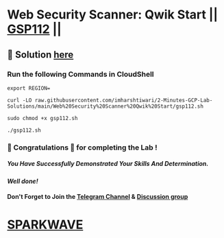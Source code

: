 # Web Security Scanner: Qwik Start || [GSP112](https://www.cloudskillsboost.google/focuses/1715?parent=catalog) ||

## 🔑 Solution [here](https://www.youtube.com/@sparkwave.01)

### Run the following Commands in CloudShell

```
export REGION=
```
```
curl -LO raw.githubusercontent.com/imharshtiwari/2-Minutes-GCP-Lab-Solutions/main/Web%20Security%20Scanner%20Qwik%20Start/gsp112.sh

sudo chmod +x gsp112.sh

./gsp112.sh
```

### 🐼 Congratulations 🎉 for completing the Lab !

##### *You Have Successfully Demonstrated Your Skills And Determination.*

#### *Well done!*

#### Don't Forget to Join the [Telegram Channel](https://t.me/sparkwave.01) & [Discussion group](https://t.me/sparkwave.01chats)

# [SPARKWAVE](https://www.youtube.com/@sparkwave.01)

